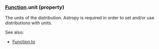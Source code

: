 ### [Function](Function.md).unit (property)




The units of the distribution.  Astropy is required in order to set
and/or use distributions with units.

See also:

* [Function.to](Function.to.md)

